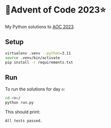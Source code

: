 # 🎄Advent of Code 2023⭐

My Python solutions to [AOC 2023](https://adventofcode.com/2023).

## Setup

```bash
virtualenv .venv --python=3.11
source .venv/bin/activate
pip install -r requirements.txt
```

## Run

To run the solutions for day `n`:

```bash
cd <n>/
python run.py
```

This should print:

```text
All tests passed.
```
